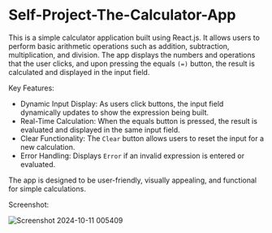 # Self-Project-The-Calculator-App

This is a simple calculator application built using React.js. It allows users to perform basic arithmetic operations such as addition, subtraction, multiplication, and division. The app displays the numbers and operations that the user clicks, and upon pressing the equals `(=)` button, the result is calculated and displayed in the input field.

Key Features:

- Dynamic Input Display: As users click buttons, the input field dynamically updates to show the expression being built.
- Real-Time Calculation: When the equals button is pressed, the result is evaluated and displayed in the same input field.
- Clear Functionality: The `Clear` button allows users to reset the input for a new calculation.
- Error Handling: Displays `Error` if an invalid expression is entered or evaluated.

The app is designed to be user-friendly, visually appealing, and functional for simple calculations.

Screenshot:

![Screenshot 2024-10-11 005409](https://github.com/user-attachments/assets/a072e1ad-36a9-443c-aff4-1c3472a911ce)
